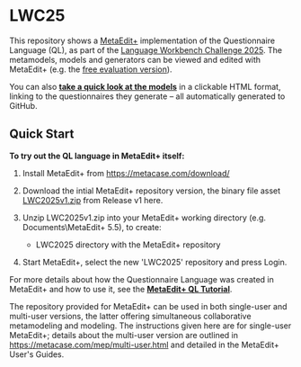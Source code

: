 # LWC25

This repository shows a [MetaEdit+](https://metacase.com/) implementation of the Questionnaire Language (QL), as part of the [Language Workbench Challenge 2025](https://github.com/judithmichael/lwb25).
The metamodels, models and generators can be viewed and edited with MetaEdit+ (e.g. the [free evaluation version](https://metacase.com/download/)). 

You can also **[take a quick look at the models](https://stevekmcc.github.io/LWC2025/)** in a clickable HTML format, linking to the questionnaires they generate – all automatically generated to GitHub.

## Quick Start

**To try out the QL language in MetaEdit+ itself:**

1. Install MetaEdit+ from https://metacase.com/download/

2. Download the intial MetaEdit+ repository version, the binary file asset [LWC2025v1.zip](https://github.com/stevekmcc/LWC2025/releases/download/1/LWC2025v1.zip) from Release v1 here.

3. Unzip LWC2025v1.zip into your MetaEdit+ working directory (e.g. Documents\MetaEdit+ 5.5), to create:
   - LWC2025 directory with the MetaEdit+ repository

4. Start MetaEdit+, select the new 'LWC2025' repository and press Login.

For more details about how the Questionnaire Language was created in MetaEdit+ and how to use it, see the **[MetaEdit+ QL Tutorial](https://metacase.com/support/55/repository/LWC2025_MetaEdit.pdf)**.

The repository provided for MetaEdit+ can be used in both single-user and multi-user versions, the latter offering simultaneous collaborative metamodeling and modeling. The instructions given here are for single-user MetaEdit+; details about the multi-user version are outlined in https://metacase.com/mep/multi-user.html and detailed in the MetaEdit+ User's Guides.
